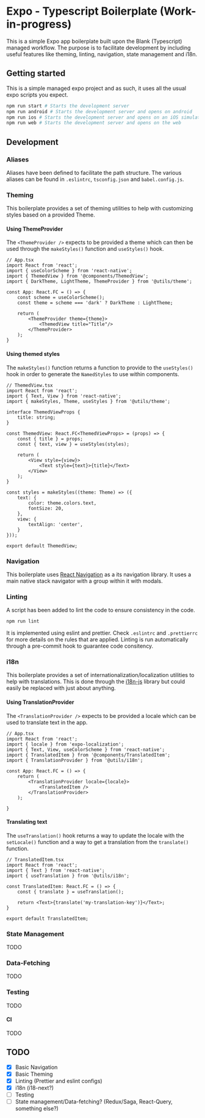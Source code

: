 # Expo - Typescript Boilerplate (Work-in-progress)
This is a simple Expo app boilerplate built upon the Blank (Typescript) managed workflow. The purpose is to facilitate development by including useful features like theming, linting, navigation, state management and i18n.

## Getting started
This is a simple managed expo project and as such, it uses all the usual expo scripts you expect.

```sh
npm run start # Starts the development server
npm run android # Starts the development server and opens on android
npm run ios # Starts the development server and opens on an iOS simulator
npm run web # Starts the development server and opens on the web
```

## Development 
### Aliases
Aliases have been defined to facilitate the path structure. The various aliases can be found in `.eslintrc`, `tsconfig.json` and `babel.config.js`.

### Theming
This boilerplate provides a set of theming utilities to help with customizing styles based on a provided Theme.

#### Using ThemeProvider
The `<ThemeProvider />` expects to be provided a theme which can then be used through the `makeStyles()` function and `useStyles()` hook.

```tsx
// App.tsx
import React from 'react';
import { useColorScheme } from 'react-native';
import { ThemedView } from '@components/ThemedView';
import { DarkTheme, LightTheme, ThemeProvider } from '@utils/theme';

const App: React.FC = () => {
    const scheme = useColorScheme();
    const theme = scheme === 'dark' ? DarkTheme : LightTheme;

    return (
        <ThemeProvider theme={theme}>
            <ThemedView title="Title"/>
        </ThemeProvider>
    );
}
```

#### Using themed styles
The `makeStyles()` function returns a function to provide to the `useStyles()` hook in order to generate the `NamedStyles` to use within components. 

```tsx
// ThemedView.tsx
import React from 'react';
import { Text, View } from 'react-native';
import { makeStyles, Theme, useStyles } from '@utils/theme';

interface ThemedViewProps {
    title: string;
}

const ThemedView: React.FC<ThemedViewProps> = (props) => {
    const { title } = props;
    const { text, view } = useStyles(styles);

    return (
        <View style={view}>
            <Text style={text}>{title}</Text>
        </View>
    );
}

const styles = makeStyles((theme: Theme) => ({
    text: {
        color: theme.colors.text,
        fontSize: 20,
    },
    view: {
        textAlign: 'center',
    }
}));

export default ThemedView;
```

### Navigation
This boilerplate uses [React Navigation](https://reactnavigation.org/) as a its navigation library. It uses a main native stack navigator with a group within it with modals.

### Linting
A script has been added to lint the code to ensure consistency in the code. 

```sh
npm run lint
```

It is implemented using eslint and prettier. Check `.eslintrc` and `.prettierrc` for more details on the rules that are applied. Linting is run automatically through a pre-commit hook to guarantee code consitency.

### i18n
This boilerplate provides a set of internationalization/localization utilities to help with translations. This is done through the [i18n-js](http://i18njs.com/) library but could easily be replaced with just about anything.

#### Using TranslationProvider
The `<TranslationProvider />` expects to be provided a locale which can be used to translate text in the app.

```tsx
// App.tsx
import React from 'react';
import { locale } from 'expo-localization';
import { Text, View, useColorScheme } from 'react-native';
import { TranslatedItem } from '@components/TranslatedItem';
import { TranslationProvider } from '@utils/i18n';

const App: React.FC = () => {
    return (
        <TranslationProvider locale={locale}>
            <TranslatedItem />
        </TranslationProvider>
    );

}
```

#### Translating text
The `useTranslation()` hook returns a way to update the locale with the `setLocale()` function and a way to get a translation from the `translate()` function.

```tsx
// TranslatedItem.tsx
import React from 'react';
import { Text } from 'react-native';
import { useTranslation } from '@utils/i18n';

const TranslatedItem: React.FC = () => {
    const { translate } = useTranslation();

    return <Text>{translate('my-translation-key')}</Text>;
}

export default TranslatedItem;
```

### State Management
TODO

### Data-Fetching
TODO

### Testing
TODO

#### CI
TODO

## TODO

- [x] Basic Navigation
- [x] Basic Theming
- [x] Linting (Prettier and eslint configs)
- [x] i18n (i18-next?)
- [ ] Testing
- [ ] State management/Data-fetching? (Redux/Saga, React-Query, something else?)